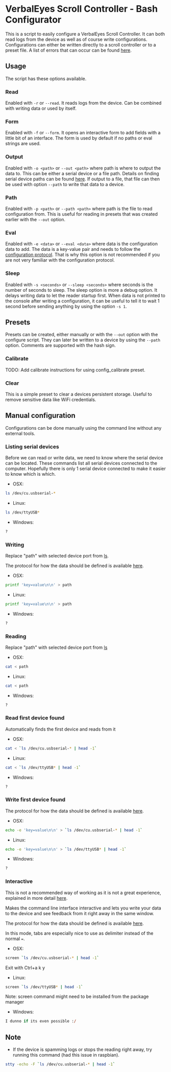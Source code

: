 # VerbalEyes Scroll Controller - Bash Configurator
This is a script to easily configure a VerbalEyes Scroll Controller.
It can both read logs from the device as well as of course write configurations.
Configurations can either be written directly to a scroll controller or to a preset file.
A list of errors that can occur can be found [here](../../src/README.md#errors).

## Usage
The script has these options available.

### Read
Enabled with `-r` or `--read`.
It reads logs from the device.
Can be combined with writing data or used by itself.

### Form
Enabled with `-f` or `--form`.
It opens an interactive form to add fields with a little bit of an interface.
The form is used by default if no paths or eval strings are used.

### Output
Enabled with `-o <path>` or `--out <path>` where path is where to output the data to.
This can be either a serial device or a file path.
Details on finding serial device paths can be found [here](#listing-serial-devices).
If output to a file, that file can then be used with option `--path` to write that data to a device.

### Path
Enabled with `-p <path>` or `--path <path>` where path is the file to read configuration from.
This is useful for reading in presets that was created earlier with the `--out` option.

### Eval
Enabled with `-e <data>` or `--eval <data>` where data is the configuration data to add.
The data is a key-value pair and needs to follow the [configuration protocol](../../src/README.md#configuration-protocol).
That is why this option is not recommended if you are not very familiar with the configuration protocol.

### Sleep
Enabled with `-s <seconds>` or `--sleep <seconds>` where seconds is the number of seconds to sleep.
The sleep option is more a debug option.
It delays writing data to let the reader startup first.
When data is not printed to the console after writing a configuration, it can be useful to tell it to wait 1 second before sending anything by using the option `-s 1`.



## Presets
Presets can be created, either manually or with the `--out` option with the configure script.
They can later be written to a device by using the `--path` option.
Comments are supported with the hash sign.

### Calibrate
TODO: Add calibrate instructions for using config_calibrate preset.

### Clear
This is a simple preset to clear a devices persistent storage.
Useful to remove sensitive data like WiFi credentials.



## Manual configuration
Configurations can be done manually using the command line without any external tools.

### Listing serial devices
Before we can read or write data, we need to know where the serial device can be located.
These commands list all serial devices connected to the computer.
Hopefully there is only 1 serial device connected to make it easier to know which is which.

* OSX:
```sh
ls /dev/cu.usbserial-*
```
* Linux:
```sh
ls /dev/ttyUSB*
```
* Windows:
```ps
?
```

### Writing
Replace "path" with selected device port from [ls](#listing-serial-devices).

The protocol for how the data should be defined is available [here](../../src/README.md#configuration-protocol).

* OSX:
```sh
printf 'key=value\n\n' > path
```
* Linux:
```sh
printf 'key=value\n\n' > path
```
* Windows:
```ps
?
```

### Reading
Replace "path" with selected device port from [ls](#listing-serial-devices)

* OSX:
```sh
cat < path
```
* Linux:
```sh
cat < path
```
* Windows:
```ps
?
```

### Read first device found
Automatically finds the first device and reads from it

* OSX:
```sh
cat < `ls /dev/cu.usbserial-* | head -1`
```
* Linux:
```sh
cat < `ls /dev/ttyUSB* | head -1`
```
* Windows:
```ps
?
```

### Write first device found
The protocol for how the data should be defined is available [here](../../src/README.md#configuration-protocol).

* OSX:
```sh
echo -e 'key=value\n\n' > `ls /dev/cu.usbserial-* | head -1`
```
* Linux:
```sh
echo -e 'key=value\n\n' > `ls /dev/ttyUSB* | head -1`
```
* Windows:
```ps
?
```

### Interactive
This is not a recommended way of working as it is not a great experience, explained in more detail [here](../../src/README.md#configuration-protocol).

Makes the command line interface interactive and lets you write your data to the device and see feedback from it right away in the same window.

The protocol for how the data should be defined is available [here](../../src/README.md#configuration-protocol).

In this mode, tabs are especially nice to use as delimiter instead of the normal `=`.

* OSX:
```sh
screen `ls /dev/cu.usbserial-* | head -1`
```
Exit with Ctrl+a k y
* Linux:
```sh
screen `ls /dev/ttyUSB* | head -1`
```
Note: screen command might need to be installed from the package manager
* Windows:
```ps
I dunno if its even possible :/
```



## Note
* If the device is spamming logs or stops the reading right away, try running this command (had this issue in raspbian).
```sh
stty -echo -F `ls /dev/cu.usbserial-* | head -1`
```
